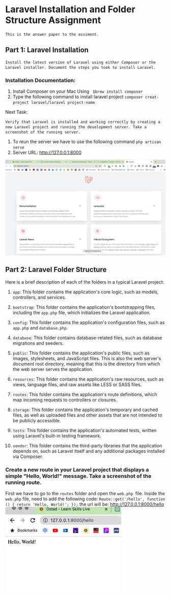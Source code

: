# Laravel Installation and Folder Structure Assignment
    This is the answer paper to the assiment.

## Part 1: Laravel Installation

    Install the latest version of Laravel using either Composer or the Laravel installer. Document the steps you took to install Laravel.

### Installation Documentation:

1. Install Composer on your Mac Using  ` $brew install composer`
2. Type the following command to install laravel project ` composer creat-project laravel/laravel project-name `

Next Task: 

    Verify that Laravel is installed and working correctly by creating a new Laravel project and running the development server. Take a screenshot of the running server.

1. To reun the server we have to use the following command `php artisan serve`
2. Server URL: http://127.0.0.1:8000

![Partone Screenshot](laravel.png)


## Part 2: Laravel Folder Structure

Here is a brief description of each of the folders in a typical Laravel project:

1. `app`: This folder contains the application's core logic, such as models, controllers, and services.

2. `bootstrap`: This folder contains the application's bootstrapping files, including the `app.php` file, which initializes the Laravel application.

3. `config`: This folder contains the application's configuration files, such as `app.php` and `database.php`.

4. `database`: This folder contains database-related files, such as database migrations and seeders.

5. `public`: This folder contains the application's public files, such as images, stylesheets, and JavaScript files. This is also the web server's document root directory, meaning that this is the directory from which the web server serves the application.

6. `resources`: This folder contains the application's raw resources, such as views, language files, and raw assets like LESS or SASS files.

7. `routes`: This folder contains the application's route definitions, which map incoming requests to controllers or closures.

8. `storage`: This folder contains the application's temporary and cached files, as well as uploaded files and other assets that are not intended to be publicly accessible.

9. `tests`: This folder contains the application's automated tests, written using Laravel's built-in testing framework.

10. `vendor`: This folder contains the third-party libraries that the application depends on, such as Laravel itself and any additional packages installed via Composer.

 

### Create a new route in your Laravel project that displays a simple "Hello, World!" message. Take a screenshot of the running route.


First we have to go to the `routes` folder and open the `web.php `file. Inside the `web.php` file, need to add the following code:
`
Route::get('/hello', function () {
    return 'Hello, World!';
});
`
the url will be: http://127.0.0.1:8000/hello
![Part 2 Screenshot](route.png)



